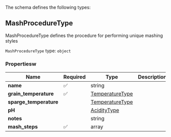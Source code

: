 The schema defines the following types:

## MashProcedureType 

MashProcedureType defines the procedure for performing unique mashing styles

`MashProcedureType` type: `object`

### Propertiesw

|Name|Required|Type|Description|
|--|--|--|--|
| **name** | :white_check_mark: | string|  |
| **grain_temperature** | :white_check_mark: | [TemperatureType](measureable_units.json.md#temperaturetype)|  |
| **sparge_temperature** |  | [TemperatureType](measureable_units.json.md#temperaturetype)|  |
| **pH** |  | [AcidityType](measureable_units.json.md#aciditytype)|  |
| **notes** |  | string|  |
| **mash_steps** | :white_check_mark: | array|  |

